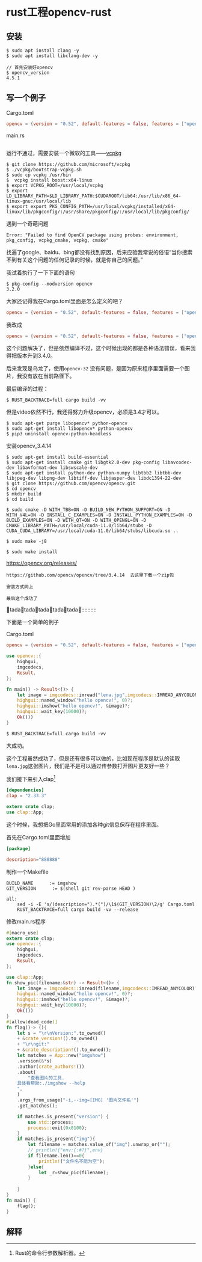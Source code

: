 # rust工程opencv-rust

## 安装



```shell
$ sudo apt install clang -y
$ sudo apt install libclang-dev -y

// 首先安装好opencv
$ opencv_version
4.5.1
```



## 写一个例子

Cargo.toml

```toml
opencv = {version = "0.52", default-features = false, features = ["opencv-34", "buildtime-bindgen"]}
```



main.rs

```rust

```

运行不通过，需要安装一个微软的工具——[vcpkg](https://github.com/microsoft/vcpkg)

```she
$ git clone https://github.com/microsoft/vcpkg
$ ./vcpkg/bootstrap-vcpkg.sh
$ sudo cp vcpkg /usr/bin
$  vcpkg install boost:x64-linux
$ export VCPKG_ROOT=/usr/local/vcpkg
$ export LD_LIBRARY_PATH=$LD_LIBRARY_PATH:$CUDAROOT/lib64:/usr/lib/x86_64-linux-gnu:/usr/local/lib
$ export export PKG_CONFIG_PATH=/usr/local/vcpkg/installed/x64-linux/lib/pkgconfig/:/usr/share/pkgconfig/:/usr/local/lib/pkgconfig/
```



遇到一个奇葩问题

```
Error: "Failed to find OpenCV package using probes: environment, pkg_config, vcpkg_cmake, vcpkg, cmake"  
```

找遍了google、baidu、bing都没有找到原因，后来应验我常说的俗语“当你搜索不到有关这个问题的任何记录的时候，就是你自己的问题。”



我试着执行了一下下面的语句



```shell
$ pkg-config --modversion opencv
3.2.0
```



大家还记得我在Cargo.toml里面是怎么定义的吧？

```toml
opencv = {version = "0.52", default-features = false, features = ["opencv-34", "buildtime-bindgen"]}
```

我改成

```toml
opencv = {version = "0.52", default-features = false, features = ["opencv-32", "buildtime-bindgen"]}
```

这个问题解决了，但是依然编译不过，这个时候出现的都是各种语法错误，看来我得把版本升到3.4.0。



后来发现是乌龙了，使用`opencv-32` 没有问题，是因为原来程序里面需要一个图片，我没有放在当前路径下。



最后编译的过程：

```shell
$ RUST_BACKTRACE=full cargo build -vv
```



但是video依然不行，我还得努力升级opencv，必须是3.4才可以。

```shell
$ sudo apt-get purge libopencv* python-opencv
$ sudo apt-get install libopencv* python-opencv
$ pip3 uninstall opencv-python-headless
```



安装opencv_3.4.14

```shell
$ sudo apt-get install build-essential
$ sudo apt-get install cmake git libgtk2.0-dev pkg-config libavcodec-dev libavformat-dev libswscale-dev
$ sudo apt-get install python-dev python-numpy libtbb2 libtbb-dev libjpeg-dev libpng-dev libtiff-dev libjasper-dev libdc1394-22-dev
$ git clone https://github.com/opencv/opencv.git
$ cd opencv
$ mkdir build
$ cd build

$ sudo cmake -D WITH_TBB=ON -D BUILD_NEW_PYTHON_SUPPORT=ON -D WITH_V4L=ON -D INSTALL_C_EXAMPLES=ON -D INSTALL_PYTHON_EXAMPLES=ON -D BUILD_EXAMPLES=ON -D WITH_QT=ON -D WITH_OPENGL=ON -D CMAKE_LIBRARY_PATH=/usr/local/cuda-11.0/lib64/stubs -D CUDA_CUDA_LIBRARY=/usr/local/cuda-11.0/lib64/stubs/libcuda.so ..

$ sudo make -j8

$ sudo make install

```

<https://opencv.org/releases/>

```shell
https://github.com/opencv/opencv/tree/3.4.14  去这里下载一个zip包

安装方式同上

最后这个成功了
```

:tada:tada:tada:tada:tada:tada:tada:tada:tada:tada:tada:::::::::::



下面是一个简单的例子

Cargo.toml

```toml
opencv = {version = "0.52", default-features = false, features = ["opencv-34", "buildtime-bindgen"]}
```



```rust
use opencv::{
	highgui,
	imgcodecs,
	Result,
};

fn main() -> Result<()> {
	let image = imgcodecs::imread("lena.jpg",imgcodecs::IMREAD_ANYCOLOR)?;
	highgui::named_window("hello opencv!", 0)?;
	highgui::imshow("hello opencv!", &image)?;
	highgui::wait_key(10000)?;
	Ok(())
}

```

```shell
$ RUST_BACKTRACE=full cargo build -vv
```

大成功。



这个工程虽然成功了，但是还有很多可以做的，比如现在程序是默认的读取`lena.jpg`这张图片，我们是不是可以通过传参数打开图片更友好一些？

我们接下来引入clap[^1]

```toml
[dependencies]
clap = "2.33.3"
```



```rust
extern crate clap;
use clap::App;
```



这个时候，我想把Go里面常用的添加各种git信息保存在程序里面。



首先在Cargo.toml里面增加

```toml
[package]

description="888888"
```



制作一个Makefile



```make
BUILD_NAME      := imgshow
GIT_VERSION      := $(shell git rev-parse HEAD )

all:
	sed -i -E 's/(description=").*(")/\1$(GIT_VERSION)\2/g' Cargo.toml 
	RUST_BACKTRACE=full cargo build -vv --release
```

修改main.rs程序



```rust
#[macro_use]
extern crate clap;
use opencv::{
	highgui,
	imgcodecs,
	Result,
};

use clap::App;
fn show_pic(filename:&str) -> Result<()> {
	let image = imgcodecs::imread(filename,imgcodecs::IMREAD_ANYCOLOR)?;
	highgui::named_window("hello opencv!", 0)?;
	highgui::imshow("hello opencv!", &image)?;
	highgui::wait_key(10000)?;
	Ok(())
}
#[allow(dead_code)]
fn flag()-> (){
	let s = "\r\nVersion:".to_owned()
	+ &crate_version!().to_owned()
	+ "\r\ngit:"
	+ &crate_description!().to_owned();
	let matches = App::new("imgshow")
	.version(&*s)
	.author(crate_authors!())
	.about(
		"查看图片的工具.
	具体看帮助:./imgshow --help
	",
	)
	.args_from_usage("-i,--img=[IMG] '图片文件名'")
	.get_matches();

	if matches.is_present("version") {
		use std::process;
        process::exit(0x0100);
	}
	if matches.is_present("img"){
        let filename = matches.value_of("img").unwrap_or("");
        // println!{"env:{:#?}",env}
		if filename.len()==0{
			println!("文件名不能为空");
		}else{
			let _r=show_pic(filename);
		}
      
    }
}
fn main() {
	flag();
}
```



## 解释

[^1]: Rust的命令行参数解析器。